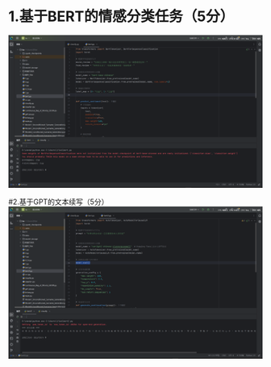 # 1.基于BERT的情感分类任务（5分）
<img src="https://github.com/cat1-a/zuoye7-8/blob/master/%E8%87%AA%E7%84%B6%E8%AF%AD%E8%A8%80%E4%BD%9C%E4%B8%9A7%268%EF%BC%881%EF%BC%89.png" width="800" >

#2.基于GPT的文本续写（5分）
<img src="https://github.com/cat1-a/zuoye7-8/blob/master/%E8%87%AA%E7%84%B6%E8%AF%AD%E8%A8%80%E4%BD%9C%E4%B8%9A7%268%EF%BC%882%EF%BC%89.png" width="800" >